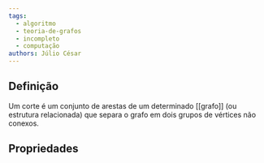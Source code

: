 ```yaml
---
tags:
  - algoritmo
  - teoria-de-grafos
  - incompleto
  - computação
authors: Júlio César
---
```

## Definição

Um corte é um conjunto de arestas de um determinado [[grafo]] (ou estrutura relacionada) que separa o grafo em dois grupos de vértices não conexos.

## Propriedades

